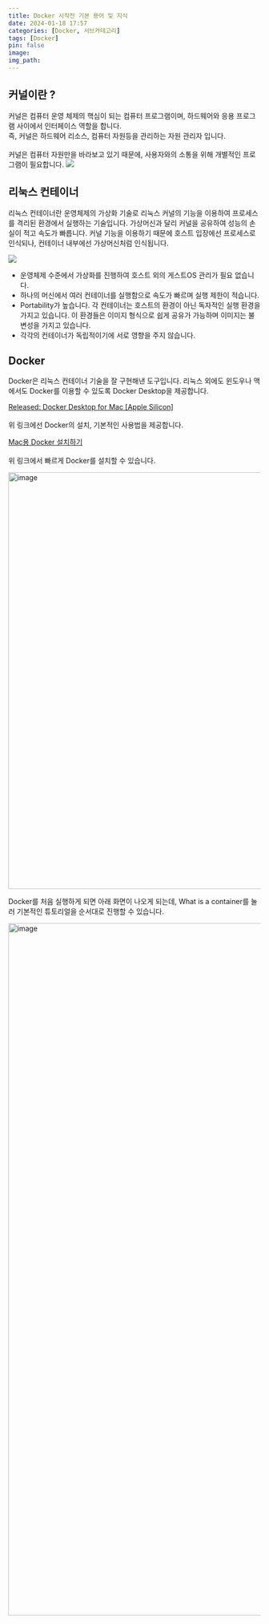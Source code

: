 ```yaml
---
title: Docker 시작전 기본 용어 및 지식
date: 2024-01-18 17:57
categories: [Docker, 서브카테고리]
tags: [Docker]
pin: false
image: 
img_path:
---
```


## 커널이란 ?

커널은 컴퓨터 운영 체제의 핵심이 되는 컴퓨터 프로그램이며, 하드웨어와 응용 프로그램 사이에서 인터페이스 역할을 합니다. <br/>
즉, 커널은 하드웨어 리소스, 컴퓨터 자원등을 관리하는 자원 관리자 입니다. <br/><br/>
커널은 컴퓨터 자원만을 바라보고 있기 때문에, 사용자와의 소통을 위해 개별적인 프로그램이 필요합니다.
![](https://blog.kakaocdn.net/dn/v75s4/btrn0kossMK/HikspganIcKi1n0b97x740/img.png)


## 리눅스 컨테이너

리눅스 컨테이너란 운영체제의 가상화 기술로 리눅스 커널의 기능을 이용하여 프로세스를 격리된 환경에서 실행하는 기술입니다. 가상머신과 달리 커널을 공유하여 성능의 손실이 적고 속도가 빠릅니다. 커널 기능을 이용하기 때문에 호스트 입장에선 프로세스로 인식되나, 컨테이너 내부에선 가상머신처럼 인식됩니다.

![](https://www.redhat.com/rhdc/managed-files/virtualization-vs-containers.png)

+   운영체제 수준에서 가상화를 진행하여 호스트 외의 게스트OS 관리가 필요 없습니다.
+   하나의 머신에서 여러 컨테이너를 실행함으로 속도가 빠르며 실행 제한이 적습니다.
+   Portability가 높습니다. 각 컨테이너는 호스트의 환경이 아닌 독자적인 실행 환경을 가지고 있습니다. 이 환경들은 이미지 형식으로 쉽게 공유가 가능하며 이미지는 불변성을 가지고 있습니다.
+   각각의 컨테이너가 독립적이기에 서로 영향을 주지 않습니다.

## Docker

Docker은 리눅스 컨테이너 기술을 잘 구현해낸 도구입니다. 리눅스 외에도 윈도우나 맥에서도 Docker를 이용할 수 있도록 Docker Desktop을 제공합니다.

<a href = 'https://www.docker.com/blog/released-docker-desktop-for-mac-apple-silicon/'>Released: Docker Desktop for Mac [Apple Silicon]</a>
<br/><br/>
위 링크에선 Docker의 설치, 기본적인 사용법을 제공합니다. 

<a href = 'https://www.docker.com/products/docker-desktop/'>Mac용 Docker 설치하기</a>
<br/><br/>
위 링크에서 빠르게 Docker를 설치할 수 있습니다.

<img width="832" alt="image" src="https://github.com/JinnyWanna/jsFightingGame/assets/105906254/c2ec4f5b-3068-4223-a909-269f84a6430a">

Docker를 처음 실행하게 되면 아래 화면이 나오게 되는데, What is a container를 눌러 기본적인 튜토리얼을 순서대로 진행할 수 있습니다.

<img width="1382" alt="image" src="https://github.com/JinnyWanna/jsFightingGame/assets/105906254/778d72b0-42bb-4cf7-8da0-94301d9b68c4">

